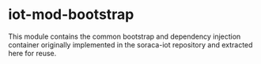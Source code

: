 # iot-mod-bootstrap
This module contains the common bootstrap and dependency injection container originally implemented in the soraca-iot repository and extracted here for reuse.
